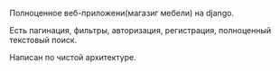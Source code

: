 Полноценное веб-приложени(магазиг мебели) на django.

Есть пагинация, фильтры, авторизация, регистрация, полноценный текстовый поиск.

Написан по чистой архитектуре.
